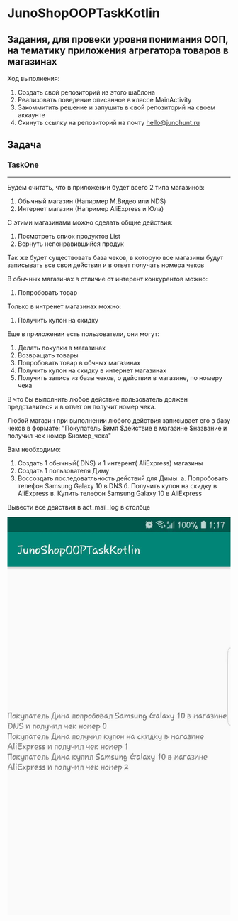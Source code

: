# JunoShopOOPTaskKotlin
Задания, для провеки уровня понимания ООП, на тематику приложения агрегатора товаров в магазинах
---
Ход выполнения:
1. Создать свой репозиторий из этого шаблона
2. Реализовать поведение описанное в классе MainActivity
3. Закоммитить решение и запушить в свой репозиторий на своем аккаунте
4. Скинуть ссылку на репозиторий на почту hello@junohunt.ru

## Задача
### TaskOne
---
Будем считать, что в приложении будет всего 2 типа магазинов:
1. Обычный магазин (Напирмер М.Видео или NDS)
2. Интернет магазин (Например AliExpress и Юла)

С этими магазинами можно сделать общие действия:
1. Посмотреть спиок продуктов List<Sting>
2. Вернуть непонравившийся продук

Так же будет существовать база чеков, в которую все магазины будут записывать все свои действия и в ответ получать номера чеков

В обычных магазинах в отличие от интерент конкурентов можно:
1. Попробовать товар

Только в интренет магазинах можно:
1. Получить купон на скидку

Еще в приложении есть пользователи, они могут:
1. Делать покупки в магазинах
2. Возвращать товары
4. Попробовать товар в обчных магазинах
5. Получить купон на скидку в интернет магазинах
6. Получить запись из базы чеков, о действии в магазине, по номеру чека

В что бы выполнить любое действие пользователь должен представиться и в ответ он получит номер чека.

Любой магазин при выполнении любого действия записывает его в базу чеков в формате: "Покупатель $имя $действие в магазине $название и получил чек номер $номер_чека"

Вам необходимо:
1. Создать 1 обычный( DNS) и 1 интерент( AliExpress) магазины
2. Создать 1 пользователя Диму
3. Воссоздать последоватльность действий для Димы:
     а. Попробовать телефон Samsung Galaxy 10 в DNS
     б. Получить купон на скидку в AliExpress
     в. Купить телефон Samsung Galaxy 10 в AliExpress
     
Вывести все действия в act_mail_log в столбце

![task1](https://github.com/JunoHunt/JunoShopOOPTaskKotlin/blob/master/examples/OOPTask.jpg)
